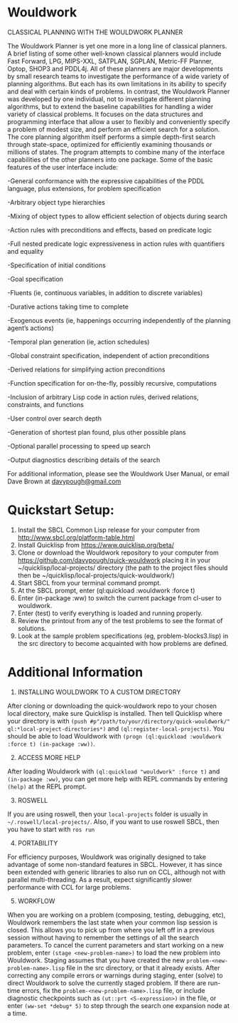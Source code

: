 # Wouldwork
CLASSICAL PLANNING WITH THE WOULDWORK PLANNER

The Wouldwork Planner is yet one more in a long line of classical planners.  A brief listing of some other well-known classical planners would include Fast Forward, LPG, MIPS-XXL, SATPLAN, SGPLAN, Metric-FF Planner, Optop, SHOP3 and PDDL4j.  All of these planners are major developments by small research teams to investigate the performance of a wide variety of planning algorithms.  But each has its own limitations in its ability to specify and deal with certain kinds of problems.  In contrast, the Wouldwork Planner was developed by one individual, not to investigate different planning algorithms, but to extend the baseline capabilities for handling a wider variety of classical problems.  It focuses on the data structures and programming interface that allow a user to flexibly and conveniently specify a problem of modest size, and perform an efficient search for a solution.  The core planning algorithm itself performs a simple depth-first search through state-space, optimized for efficiently examining thousands or millions of states.  The program attempts to combine many of the interface capabilities of the other planners into one package.  Some of the basic features of the user interface include:

-General conformance with the expressive capabilities of the PDDL language, plus extensions, for problem specification

-Arbitrary object type hierarchies

-Mixing of object types to allow efficient selection of objects during search

-Action rules with preconditions and effects, based on predicate logic

-Full nested predicate logic expressiveness in action rules with quantifiers and equality

-Specification of initial conditions

-Goal specification

-Fluents (ie, continuous variables, in addition to discrete variables)

-Durative actions taking time to complete

-Exogenous events (ie, happenings occurring independently of the planning agent’s actions)

-Temporal plan generation (ie, action schedules)

-Global constraint specification, independent of action preconditions

-Derived relations for simplifying action preconditions

-Function specification for on-the-fly, possibly recursive, computations

-Inclusion of arbitrary Lisp code in action rules, derived relations, constraints, and functions

-User control over search depth

-Generation of shortest plan found, plus other possible plans

-Optional parallel processing to speed up search

-Output diagnostics describing details of the search

For additional information, please see the Wouldwork User Manual,
or email Dave Brown at davypough@gmail.com


# Quickstart Setup:
1)	Install the SBCL Common Lisp release for your computer from http://www.sbcl.org/platform-table.html
2)	Install Quicklisp from https://www.quicklisp.org/beta/ 
3)	Clone or download the Wouldwork repository to your computer from https://github.com/davypough/quick-wouldwork placing it in your ~/quicklisp/local-projects/ directory (the path to the project files should then be ~/quicklisp/local-projects/quick-wouldwork/)
4)	Start SBCL from your terminal command prompt.
5)	At the SBCL prompt, enter (ql:quickload :wouldwork :force t)
6)	Enter (in-package :ww) to switch the current package from cl-user to wouldwork.
7)	Enter (test) to verify everything is loaded and running properly.
8)	Review the printout from any of the test problems to see the format of solutions.
9)	Look at the sample problem specifications (eg, problem-blocks3.lisp) in the src directory to become acquainted with how problems are defined.

# Additional Information

1. INSTALLING WOULDWORK TO A CUSTOM DIRECTORY

After cloning or downloading the quick-wouldwork repo to your chosen local directory,
make sure Quicklisp is installed. Then tell Quicklisp where your directory is with
`(push #p"/path/to/your/directory/quick-wouldwork/" ql:*local-project-directories*)`
and `(ql:register-local-projects)`. You should be able to load Wouldwork with
`(progn (ql:quickload :wouldwork :force t) (in-package :ww))`. 

2. ACCESS MORE HELP

After loading Wouldwork with `(ql:quickload "wouldwork" :force t)` and `(in-package :ww)`,
you can get more help with REPL commands by entering `(help)` at the REPL prompt.

3. ROSWELL

If you are using roswell, then your `local-projects` folder is usually in 
`~/.roswell/local-projects/`. Also, if you want to use roswell SBCL,
then you have to start with `ros run`

4. PORTABILITY

For efficiency purposes, Wouldwork was originally designed to take advantage of some non-standard features in SBCL.
However, it has since been extended with generic libraries to also run on CCL, although not with parallel multi-threading.
As a result, expect significantly slower performance with CCL for large problems.

5. WORKFLOW

When you are working on a problem (composing, testing, debugging, etc),
Wouldwork remembers the last state when your common lisp session is closed.
This allows you to pick up from where you left off in a previous session
without having to remember the settings of all the search parameters.
To cancel the current parameters and start working on a new problem,
enter `(stage <new-problem-name>)` to load the new problem into Wouldwork.
Staging assumes that you have created the new `problem-<new-problem-name>.lisp` file
in the src directory, or that it already exists.
After correcting any compile errors or warnings during staging, enter (solve)
to direct Wouldwork to solve the currently staged problem.
If there are run-time errors, fix the `problem-<new-problem-name>.lisp` file,
or include diagnostic checkpoints such as `(ut::prt <S-expression>)` in the file,
or enter `(ww-set *debug* 5)` to step through the search one expansion node at a time.
